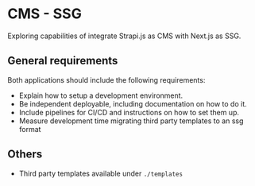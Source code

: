 # CMS - SSG
Exploring capabilities of integrate Strapi.js as CMS with Next.js as SSG.

## General requirements
Both applications should include the following requirements:
- Explain how to setup a development environment.
- Be independent deployable, including documentation on how to do it.
- Include pipelines for CI/CD and instructions on how to set them up.
- Measure development time migrating third party templates to an ssg format

## Others
- Third party templates available under `./templates`


